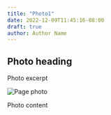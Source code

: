 ```yaml
---
title: "Photo1"
date: 2022-12-09T11:45:16-08:00
draft: true
author: Author Name
---
```


## Photo heading

Photo excerpt

![Page photo](https://via.placeholder.com/500x300)

Photo content